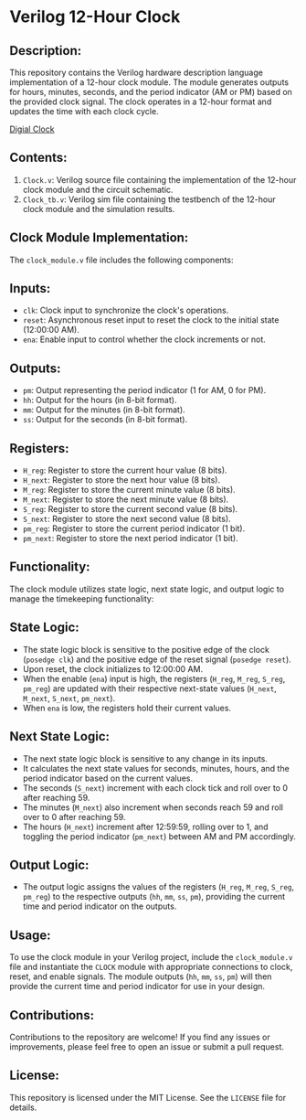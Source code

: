 # Verilog 12-Hour Clock

## Description:

This repository contains the Verilog hardware description language implementation of a 12-hour clock module. The module generates outputs for hours, minutes, seconds, and the period indicator (AM or PM) based on the provided clock signal. The clock operates in a 12-hour format and updates the time with each clock cycle.


[Digial Clock](https://encrypted-tbn0.gstatic.com/images?q=tbn:ANd9GcR6a4flyvyYd9xBwwuWrP0E4Z28nD5q_jZc_AB40-LxafHuzt5wPfDbdkAzJ_h9yaS7iTs&usqp=CAU)


## Contents:

1. `Clock.v`: Verilog source file containing the implementation of the 12-hour clock module and the circuit schematic.
2. `Clock_tb.v`: Verilog sim file containing the testbench of the 12-hour clock module and the simulation results.
   
## Clock Module Implementation: 

The `clock_module.v` file includes the following components:

## Inputs:
- `clk`: Clock input to synchronize the clock's operations.
- `reset`: Asynchronous reset input to reset the clock to the initial state (12:00:00 AM).
- `ena`: Enable input to control whether the clock increments or not.

## Outputs:
- `pm`: Output representing the period indicator (1 for AM, 0 for PM).
- `hh`: Output for the hours (in 8-bit format).
- `mm`: Output for the minutes (in 8-bit format).
- `ss`: Output for the seconds (in 8-bit format).

## Registers:
- `H_reg`: Register to store the current hour value (8 bits).
- `H_next`: Register to store the next hour value (8 bits).
- `M_reg`: Register to store the current minute value (8 bits).
- `M_next`: Register to store the next minute value (8 bits).
- `S_reg`: Register to store the current second value (8 bits).
- `S_next`: Register to store the next second value (8 bits).
- `pm_reg`: Register to store the current period indicator (1 bit).
- `pm_next`: Register to store the next period indicator (1 bit).

## Functionality:

The clock module utilizes state logic, next state logic, and output logic to manage the timekeeping functionality:

## State Logic:
- The state logic block is sensitive to the positive edge of the clock (`posedge clk`) and the positive edge of the reset signal (`posedge reset`).
- Upon reset, the clock initializes to 12:00:00 AM.
- When the enable (`ena`) input is high, the registers (`H_reg`, `M_reg`, `S_reg`, `pm_reg`) are updated with their respective next-state values (`H_next`, `M_next`, `S_next`, `pm_next`).
- When `ena` is low, the registers hold their current values.

## Next State Logic:
- The next state logic block is sensitive to any change in its inputs.
- It calculates the next state values for seconds, minutes, hours, and the period indicator based on the current values.
- The seconds (`S_next`) increment with each clock tick and roll over to 0 after reaching 59.
- The minutes (`M_next`) also increment when seconds reach 59 and roll over to 0 after reaching 59.
- The hours (`H_next`) increment after 12:59:59, rolling over to 1, and toggling the period indicator (`pm_next`) between AM and PM accordingly.

## Output Logic:
- The output logic assigns the values of the registers (`H_reg`, `M_reg`, `S_reg`, `pm_reg`) to the respective outputs (`hh`, `mm`, `ss`, `pm`), providing the current time and period indicator on the outputs.

## Usage:

To use the clock module in your Verilog project, include the `clock_module.v` file and instantiate the `CLOCK` module with appropriate connections to clock, reset, and enable signals. The module outputs (`hh`, `mm`, `ss`, `pm`) will then provide the current time and period indicator for use in your design.

## Contributions:

Contributions to the repository are welcome! If you find any issues or improvements, please feel free to open an issue or submit a pull request.

## License:

This repository is licensed under the MIT License. See the `LICENSE` file for details.
